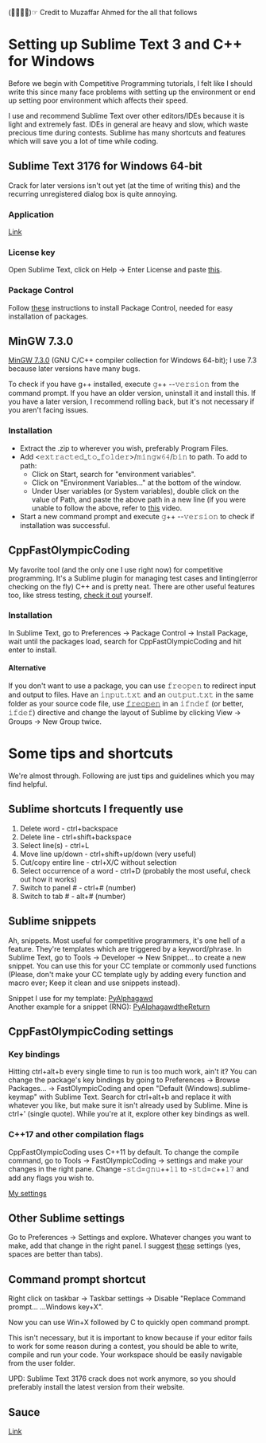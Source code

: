 (☞ﾟ∀ﾟ)☞ Credit to Muzaffar Ahmed for the all that follows

# Setting up Sublime Text 3 and C++ for Windows
Before we begin with Competitive Programming tutorials, I felt like I should write this since many face problems with setting up the environment or end up setting poor environment which affects their speed.

I use and recommend Sublime Text over other editors/IDEs because it is light and extremely fast. IDEs in general are heavy and slow, which waste precious time during contests. Sublime has many shortcuts and features which will save you a lot of time while coding.

## Sublime Text 3176 for Windows 64-bit
Crack for later versions isn't out yet (at the time of writing this) and the recurring unregistered dialog box is quite annoying.

### Application
[Link](https://drive.google.com/file/d/1UvHcREdBNR8XdxtacM4mm_Qe70_ipQPV/view?fbclid=IwAR0sGLnURp9kLD3-R5Te0RPLLDK4TlKut7mEw_GF5Z4kzeTqAVmnt-Go868)

### License key
Open Sublime Text, click on Help → Enter License and paste [this](http://p.ip.fi/BNXS).

### Package Control
Follow [these](https://packagecontrol.io/installation) instructions to install Package Control, needed for easy installation of packages.

## MinGW 7.3.0
[MinGW 7.3.0](https://drive.google.com/file/d/1NISQqx2x0Ss5AveZy3AV4V41zL7HdIOo/view?fbclid=IwAR1022HAuj-57k6gjH4x3ZVsjkCH9bU7Ly9odgzAoXltiKzFs9RX4xixmdw) (GNU C/C++ compiler collection for Windows 64-bit); I use 7.3 because later versions have many bugs.

To check if you have g++ installed, execute 𝚐++ --𝚟𝚎𝚛𝚜𝚒𝚘𝚗 from the command prompt. If you have an older version, uninstall it and install this. If you have a later version, I recommend rolling back, but it's not necessary if you aren't facing issues.

### Installation
* Extract the .zip to wherever you wish, preferably Program Files.
* Add <𝚎𝚡𝚝𝚛𝚊𝚌𝚝𝚎𝚍_𝚝𝚘_𝚏𝚘𝚕𝚍𝚎𝚛>/𝚖𝚒𝚗𝚐𝚠𝟼𝟺/𝚋𝚒𝚗 to path. To add to path:
  * Click on Start, search for "environment variables".
  * Click on "Environment Variables..." at the bottom of the window.
  * Under User variables (or System variables), double click on the value of Path, and paste the above path in a new line (if you were unable to follow the above, refer to [this](https://www.youtube.com/watch?v=ozoO0e7hg48) video.
* Start a new command prompt and execute 𝚐++ --𝚟𝚎𝚛𝚜𝚒𝚘𝚗 to check if installation was successful.

## CppFastOlympicCoding
My favorite tool (and the only one I use right now) for competitive programming. It's a Sublime plugin for managing test cases and linting(error checking on the fly) C++ and is pretty neat. There are other useful features too, like stress testing, [check it out](https://packagecontrol.io/packages/CppFastOlympicCoding) yourself.

### Installation
In Sublime Text, go to Preferences → Package Control → Install Package, wait until the packages load, search for CppFastOlympicCoding and hit enter to install.

#### Alternative
If you don't want to use a package, you can use 𝚏𝚛𝚎𝚘𝚙𝚎𝚗 to redirect input and output to files. Have an 𝚒𝚗𝚙𝚞𝚝.𝚝𝚡𝚝 and an 𝚘𝚞𝚝𝚙𝚞𝚝.𝚝𝚡𝚝 in the same folder as your source code file, use [𝚏𝚛𝚎𝚘𝚙𝚎𝚗](http://p.ip.fi/psMk) in an 𝚒𝚏𝚗𝚍𝚎𝚏 (or better, 𝚒𝚏𝚍𝚎𝚏) directive and change the layout of Sublime by clicking View → Groups → New Group twice.

# Some tips and shortcuts
We're almost through. Following are just tips and guidelines which you may find helpful.

## Sublime shortcuts I frequently use
1. Delete word - ctrl+backspace
2. Delete line - ctrl+shift+backspace
3. Select line(s) - ctrl+L
4. Move line up/down - ctrl+shift+up/down (very useful)
5. Cut/copy entire line - ctrl+X/C without selection
6. Select occurrence of a word - ctrl+D (probably the most useful, check out how it works)
7. Switch to panel # - ctrl+# (number)
8. Switch to tab # - alt+# (number)

## Sublime snippets 
Ah, snippets. Most useful for competitive programmers, it's one hell of a feature. They're templates which are triggered by a keyword/phrase. In Sublime Text, go to Tools → Developer → New Snippet... to create a new snippet. You can use this for your CC template or commonly used functions (Please, don't make your CC template ugly by adding every function and macro ever; Keep it clean and use snippets instead).

Snippet I use for my template: [PyAlphagawd](http://pastebin.com/jp79zQM1)\
Another example for a snippet (RNG): [PyAlphagawdtheReturn](http://pastebin.com/cwYhUvw1)

## CppFastOlympicCoding settings

### Key bindings
Hitting ctrl+alt+b every single time to run is too much work, ain't it? You can change the package's key bindings by going to Preferences → Browse Packages... → FastOlympicCoding and open "Default (Windows).sublime-keymap" with Sublime Text. Search for ctrl+alt+b and replace it with whatever you like, but make sure it isn't already used by Sublime. Mine is ctrl+' (single quote). While you're at it, explore other key bindings as well.

### C++17 and other compilation flags
CppFastOlympicCoding uses C++11 by default. To change the compile command, go to Tools → FastOlympicCoding → settings and make your changes in the right pane. Change -𝚜𝚝𝚍=𝚐𝚗𝚞++𝟷𝟷 to -𝚜𝚝𝚍=𝚌++𝟷𝟽 and add any flags you wish to. 

[My settings](http://pastebin.com/biNXA2Cg)

## Other Sublime settings
Go to Preferences → Settings and explore. Whatever changes you want to make, add that change in the right panel. I suggest [these](http://pastebin.com/peJ8tVyE) settings (yes, spaces are better than tabs).

## Command prompt shortcut
Right click on taskbar → Taskbar settings → Disable "Replace Command prompt... ...Windows key+X".

Now you can use Win+X followed by C to quickly open command prompt.

This isn't necessary, but it is important to know because if your editor fails to work for some reason during a contest, you should be able to write, compile and run your code. Your workspace should be easily navigable from the user folder.

UPD: Sublime Text 3176 crack does not work anymore, so you should preferably install the latest version from their website.

## Sauce
[Link](https://facebook.com/groups/BPHCCompetitiveCoding/permalink/2365719330329693/)
